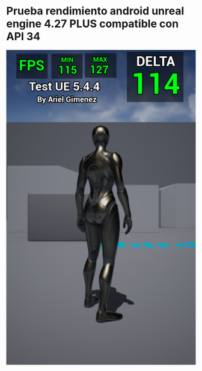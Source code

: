 # Prueba rendimiento android unreal engine 4.27 PLUS compatible con API 34

![ue_5_4_4_plus_android](ue_5_4_4_plus_android.png)

